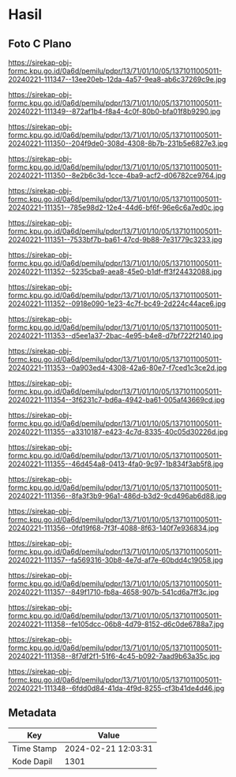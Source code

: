 # Hasil

## Foto C Plano

https://sirekap-obj-formc.kpu.go.id/0a6d/pemilu/pdpr/13/71/01/10/05/1371011005011-20240221-111347--13ee20eb-12da-4a57-9ea8-ab6c37269c9e.jpg

https://sirekap-obj-formc.kpu.go.id/0a6d/pemilu/pdpr/13/71/01/10/05/1371011005011-20240221-111349--872af1b4-f8a4-4c0f-80b0-bfa01f8b9290.jpg

https://sirekap-obj-formc.kpu.go.id/0a6d/pemilu/pdpr/13/71/01/10/05/1371011005011-20240221-111350--204f9de0-308d-4308-8b7b-231b5e6827e3.jpg

https://sirekap-obj-formc.kpu.go.id/0a6d/pemilu/pdpr/13/71/01/10/05/1371011005011-20240221-111350--8e2b6c3d-1cce-4ba9-acf2-d06782ce9764.jpg

https://sirekap-obj-formc.kpu.go.id/0a6d/pemilu/pdpr/13/71/01/10/05/1371011005011-20240221-111351--785e98d2-12e4-44d6-bf6f-96e6c6a7ed0c.jpg

https://sirekap-obj-formc.kpu.go.id/0a6d/pemilu/pdpr/13/71/01/10/05/1371011005011-20240221-111351--7533bf7b-ba61-47cd-9b88-7e31779c3233.jpg

https://sirekap-obj-formc.kpu.go.id/0a6d/pemilu/pdpr/13/71/01/10/05/1371011005011-20240221-111352--5235cba9-aea8-45e0-b1df-ff3f24432088.jpg

https://sirekap-obj-formc.kpu.go.id/0a6d/pemilu/pdpr/13/71/01/10/05/1371011005011-20240221-111352--0918e090-1e23-4c7f-bc49-2d224c44ace6.jpg

https://sirekap-obj-formc.kpu.go.id/0a6d/pemilu/pdpr/13/71/01/10/05/1371011005011-20240221-111353--d5ee1a37-2bac-4e95-b4e8-d7bf722f2140.jpg

https://sirekap-obj-formc.kpu.go.id/0a6d/pemilu/pdpr/13/71/01/10/05/1371011005011-20240221-111353--0a903ed4-4308-42a6-80e7-f7ced1c3ce2d.jpg

https://sirekap-obj-formc.kpu.go.id/0a6d/pemilu/pdpr/13/71/01/10/05/1371011005011-20240221-111354--3f6231c7-bd6a-4942-ba61-005af43669cd.jpg

https://sirekap-obj-formc.kpu.go.id/0a6d/pemilu/pdpr/13/71/01/10/05/1371011005011-20240221-111355--a3310187-e423-4c7d-8335-40c05d30226d.jpg

https://sirekap-obj-formc.kpu.go.id/0a6d/pemilu/pdpr/13/71/01/10/05/1371011005011-20240221-111355--46d454a8-0413-4fa0-9c97-1b834f3ab5f8.jpg

https://sirekap-obj-formc.kpu.go.id/0a6d/pemilu/pdpr/13/71/01/10/05/1371011005011-20240221-111356--8fa3f3b9-96a1-486d-b3d2-9cd496ab6d88.jpg

https://sirekap-obj-formc.kpu.go.id/0a6d/pemilu/pdpr/13/71/01/10/05/1371011005011-20240221-111356--0fd19f68-7f3f-4088-8f63-140f7e936834.jpg

https://sirekap-obj-formc.kpu.go.id/0a6d/pemilu/pdpr/13/71/01/10/05/1371011005011-20240221-111357--fa569316-30b8-4e7d-af7e-60bdd4c19058.jpg

https://sirekap-obj-formc.kpu.go.id/0a6d/pemilu/pdpr/13/71/01/10/05/1371011005011-20240221-111357--849f1710-fb8a-4658-907b-541cd6a7ff3c.jpg

https://sirekap-obj-formc.kpu.go.id/0a6d/pemilu/pdpr/13/71/01/10/05/1371011005011-20240221-111358--fe105dcc-06b8-4d79-8152-d6c0de6788a7.jpg

https://sirekap-obj-formc.kpu.go.id/0a6d/pemilu/pdpr/13/71/01/10/05/1371011005011-20240221-111358--8f7df2f1-51f6-4c45-b092-7aad9b63a35c.jpg

https://sirekap-obj-formc.kpu.go.id/0a6d/pemilu/pdpr/13/71/01/10/05/1371011005011-20240221-111348--6fdd0d84-41da-4f9d-8255-cf3b41de4d46.jpg


## Metadata

| Key        | Value               |
| ---------- | ------------------- |
| Time Stamp | 2024-02-21 12:03:31 |
| Kode Dapil | 1301                |



